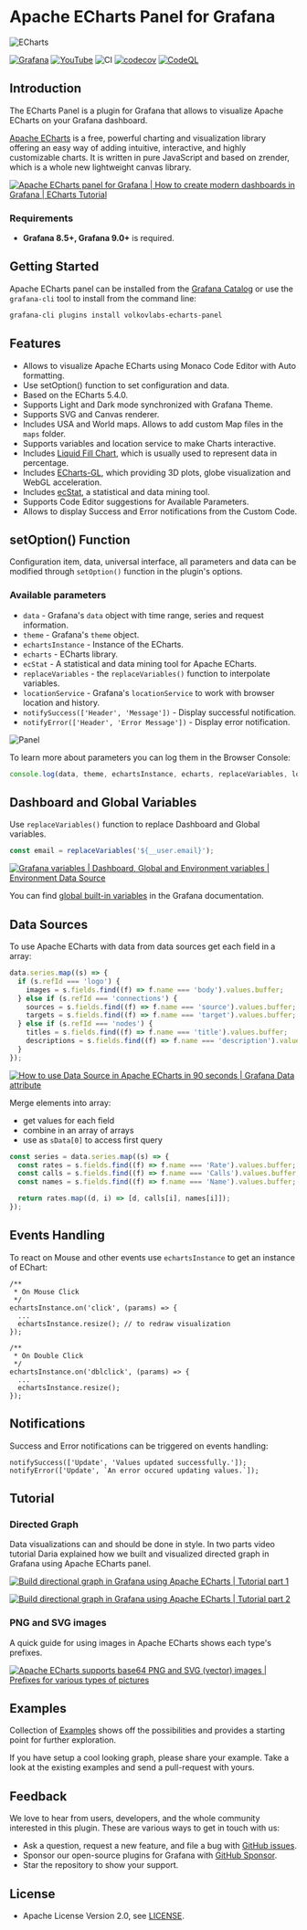 # Apache ECharts Panel for Grafana

![ECharts](https://github.com/VolkovLabs/volkovlabs-echarts-panel/raw/main/src/img/dashboard.png)

[![Grafana](https://img.shields.io/badge/Grafana-9.2.2-orange)](https://www.grafana.com)
[![YouTube](https://img.shields.io/badge/YouTube-Playlist-red)](https://youtube.com/playlist?list=PLPow72ygztmQHGWFqksEf3LebUfhqBfFu)
![CI](https://github.com/volkovlabs/volkovlabs-echarts-panel/workflows/CI/badge.svg)
[![codecov](https://codecov.io/gh/VolkovLabs/volkovlabs-echarts-panel/branch/main/graph/badge.svg?token=0m6f0ktUar)](https://codecov.io/gh/VolkovLabs/volkovlabs-echarts-panel)
[![CodeQL](https://github.com/VolkovLabs/volkovlabs-echarts-panel/actions/workflows/codeql-analysis.yml/badge.svg)](https://github.com/VolkovLabs/volkovlabs-echarts-panel/actions/workflows/codeql-analysis.yml)

## Introduction

The ECharts Panel is a plugin for Grafana that allows to visualize Apache ECharts on your Grafana dashboard.

[Apache ECharts](https://echarts.apache.org/en/index.html) is a free, powerful charting and visualization library offering an easy way of adding intuitive, interactive, and highly customizable charts. It is written in pure JavaScript and based on zrender, which is a whole new lightweight canvas library.

[![Apache ECharts panel for Grafana | How to create modern dashboards in Grafana | ECharts Tutorial](https://raw.githubusercontent.com/volkovlabs/volkovlabs-echarts-panel/main/img/video.png)](https://youtu.be/DxqCrBEmrQw)

### Requirements

- **Grafana 8.5+, Grafana 9.0+** is required.

## Getting Started

Apache ECharts panel can be installed from the [Grafana Catalog](https://grafana.com/grafana/plugins/volkovlabs-echarts-panel/) or use the `grafana-cli` tool to install from the command line:

```bash
grafana-cli plugins install volkovlabs-echarts-panel
```

## Features

- Allows to visualize Apache ECharts using Monaco Code Editor with Auto formatting.
- Use setOption() function to set configuration and data.
- Based on the ECharts 5.4.0.
- Supports Light and Dark mode synchronized with Grafana Theme.
- Supports SVG and Canvas renderer.
- Includes USA and World maps. Allows to add custom Map files in the `maps` folder.
- Supports variables and location service to make Charts interactive.
- Includes [Liquid Fill Chart](https://github.com/ecomfe/echarts-liquidfill), which is usually used to represent data in percentage.
- Includes [ECharts-GL](https://github.com/ecomfe/echarts-gl), which providing 3D plots, globe visualization and WebGL acceleration.
- Includes [ecStat](https://github.com/ecomfe/echarts-stat), a statistical and data mining tool.
- Supports Code Editor suggestions for Available Parameters.
- Allows to display Success and Error notifications from the Custom Code.

## setOption() Function

Configuration item, data, universal interface, all parameters and data can be modified through `setOption()` function in the plugin's options.

### Available parameters

- `data` - Grafana's `data` object with time range, series and request information.
- `theme` - Grafana's `theme` object.
- `echartsInstance` - Instance of the ECharts.
- `echarts` - ECharts library.
- `ecStat` - A statistical and data mining tool for Apache ECharts.
- `replaceVariables` - the `replaceVariables()` function to interpolate variables.
- `locationService` - Grafana's `locationService` to work with browser location and history.
- `notifySuccess(['Header', 'Message'])` - Display successful notification.
- `notifyError(['Header', 'Error Message'])` - Display error notification.

![Panel](https://github.com/VolkovLabs/volkovlabs-echarts-panel/raw/main/src/img/panel.png)

To learn more about parameters you can log them in the Browser Console:

```javascript
console.log(data, theme, echartsInstance, echarts, replaceVariables, locationService);
```

## Dashboard and Global Variables

Use `replaceVariables()` function to replace Dashboard and Global variables.

```javascript
const email = replaceVariables('${__user.email}');
```

[![Grafana variables | Dashboard, Global and Environment variables | Environment Data Source](https://raw.githubusercontent.com/volkovlabs/volkovlabs-echarts-panel/main/img/variables.png)](https://youtu.be/sczRq2lI3e4)

You can find [global built-in variables](https://grafana.com/docs/grafana/latest/variables/variable-types/global-variables/) in the Grafana documentation.

## Data Sources

To use Apache ECharts with data from data sources get each field in a array:

```javascript
data.series.map((s) => {
  if (s.refId === 'logo') {
    images = s.fields.find((f) => f.name === 'body').values.buffer;
  } else if (s.refId === 'connections') {
    sources = s.fields.find((f) => f.name === 'source').values.buffer;
    targets = s.fields.find((f) => f.name === 'target').values.buffer;
  } else if (s.refId === 'nodes') {
    titles = s.fields.find((f) => f.name === 'title').values.buffer;
    descriptions = s.fields.find((f) => f.name === 'description').values.buffer;
  }
});
```

[![How to use Data Source in Apache ECharts in 90 seconds | Grafana Data attribute](https://raw.githubusercontent.com/volkovlabs/volkovlabs-echarts-panel/main/img/datasource.png)](https://youtu.be/K5YNMSIm9AM)

Merge elements into array:

- get values for each field
- combine in an array of arrays
- use as `sData[0]` to access first query

```javascript
const series = data.series.map((s) => {
  const rates = s.fields.find((f) => f.name === 'Rate').values.buffer;
  const calls = s.fields.find((f) => f.name === 'Calls').values.buffer;
  const names = s.fields.find((f) => f.name === 'Name').values.buffer;

  return rates.map((d, i) => [d, calls[i], names[i]]);
});
```

## Events Handling

To react on Mouse and other events use `echartsInstance` to get an instance of EChart:

```
/**
 * On Mouse Click
 */
echartsInstance.on('click', (params) => {
  ...
  echartsInstance.resize(); // to redraw visualization
});

/**
 * On Double Click
 */
echartsInstance.on('dblclick', (params) => {
  ...
  echartsInstance.resize();
});
```

## Notifications

Success and Error notifications can be triggered on events handling:

```
notifySuccess(['Update', 'Values updated successfully.']);
notifyError(['Update', `An error occured updating values.`]);
```

## Tutorial

### Directed Graph

Data visualizations can and should be done in style. In two parts video tutorial Daria explained how we built and visualized directed graph in Grafana using Apache ECharts panel.

[![Build directional graph in Grafana using Apache ECharts | Tutorial part 1](https://raw.githubusercontent.com/volkovlabs/volkovlabs-echarts-panel/main/img/tutorial1.png)](https://youtu.be/e3VHgpuzEF0)

[![Build directional graph in Grafana using Apache ECharts | Tutorial part 2](https://raw.githubusercontent.com/volkovlabs/volkovlabs-echarts-panel/main/img/tutorial2.png)](https://youtu.be/oM7XAVlsOio)

### PNG and SVG images

A quick guide for using images in Apache ECharts shows each type's prefixes.

[![Apache ECharts supports base64 PNG and SVG (vector) images | Prefixes for various types of pictures](https://raw.githubusercontent.com/volkovlabs/volkovlabs-echarts-panel/main/img/images.png)](https://youtu.be/ygFDhmbPU-Y)

## Examples

Collection of [Examples](https://github.com/volkovlabs/volkovlabs-echarts-panel/blob/main/examples) shows off the possibilities and provides a starting point for further exploration.

If you have setup a cool looking graph, please share your example. Take a look at the existing examples and send a pull-request with yours.

## Feedback

We love to hear from users, developers, and the whole community interested in this plugin. These are various ways to get in touch with us:

- Ask a question, request a new feature, and file a bug with [GitHub issues](https://github.com/volkovlabs/volkovlabs-echarts-panel/issues/new/choose).
- Sponsor our open-source plugins for Grafana with [GitHub Sponsor](https://github.com/sponsors/VolkovLabs).
- Star the repository to show your support.

## License

- Apache License Version 2.0, see [LICENSE](https://github.com/volkovlabs/volkovlabs-echarts-panel/blob/main/LICENSE).

